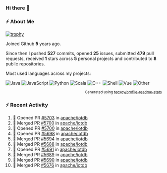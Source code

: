 ### Hi there 👋

### :zap: About Me

[![trophy](https://github-profile-trophy.vercel.app/?username=HTHou&theme=onedark)](https://github.com/ryo-ma/github-profile-trophy)
   
Joined Github **5** years ago.

Since then I pushed **527** commits, opened **25** issues, submitted **479** pull requests, received **1** stars across **5** personal projects and contributed to **8** public repositories.

Most used languages across my projects:

![Java](https://img.shields.io/static/v1?style=flat-square&label=%E2%A0%80&color=555&labelColor=%23b07219&message=Java%EF%B8%B194.4%25)
![JavaScript](https://img.shields.io/static/v1?style=flat-square&label=%E2%A0%80&color=555&labelColor=%23f1e05a&message=JavaScript%EF%B8%B11.4%25)
![Python](https://img.shields.io/static/v1?style=flat-square&label=%E2%A0%80&color=555&labelColor=%233572A5&message=Python%EF%B8%B10.7%25)
![Scala](https://img.shields.io/static/v1?style=flat-square&label=%E2%A0%80&color=555&labelColor=%23c22d40&message=Scala%EF%B8%B10.6%25)
![C++](https://img.shields.io/static/v1?style=flat-square&label=%E2%A0%80&color=555&labelColor=%23f34b7d&message=C%2B%2B%EF%B8%B10.6%25)
![Shell](https://img.shields.io/static/v1?style=flat-square&label=%E2%A0%80&color=555&labelColor=%2389e051&message=Shell%EF%B8%B10.4%25)
![Vue](https://img.shields.io/static/v1?style=flat-square&label=%E2%A0%80&color=555&labelColor=%2341b883&message=Vue%EF%B8%B10.3%25)
![Other](https://img.shields.io/static/v1?style=flat-square&label=%E2%A0%80&color=555&labelColor=%23ededed&message=Other%EF%B8%B11.2%25)

<p align="right"><sub>Generated using <a href="https://github.com/marketplace/actions/profile-readme-stats">teoxoy/profile-readme-stats</a></sub></p>


<!--![](https://github.com/HTHou/HTHou/blob/output/github-contribution-grid-snake.svg)-->

<!--![Haonan Hou's github stats](https://github-readme-stats.vercel.app/api?username=HTHou&count_private=true&show_icons=true&theme=onedark)-->

<!--![Haonan Hou's wakatime stats](https://github-readme-stats.vercel.app/api/wakatime?username=HTHou&layout=compact&theme=onedark)-->

<!--![Top Langs](https://github-readme-stats.vercel.app/api/top-langs/?username=HTHou&theme=onedark&layout=compact)-->

### :zap: Recent Activity
<!--START_SECTION:activity-->
1. 💪 Opened PR [#5703](https://github.com/apache/iotdb/pull/5703) in [apache/iotdb](https://github.com/apache/iotdb)
2. 🎉 Merged PR [#5700](https://github.com/apache/iotdb/pull/5700) in [apache/iotdb](https://github.com/apache/iotdb)
3. 💪 Opened PR [#5700](https://github.com/apache/iotdb/pull/5700) in [apache/iotdb](https://github.com/apache/iotdb)
4. 💪 Opened PR [#5698](https://github.com/apache/iotdb/pull/5698) in [apache/iotdb](https://github.com/apache/iotdb)
5. 🎉 Merged PR [#5694](https://github.com/apache/iotdb/pull/5694) in [apache/iotdb](https://github.com/apache/iotdb)
6. 🎉 Merged PR [#5688](https://github.com/apache/iotdb/pull/5688) in [apache/iotdb](https://github.com/apache/iotdb)
7. 💪 Opened PR [#5691](https://github.com/apache/iotdb/pull/5691) in [apache/iotdb](https://github.com/apache/iotdb)
8. 🎉 Merged PR [#5689](https://github.com/apache/iotdb/pull/5689) in [apache/iotdb](https://github.com/apache/iotdb)
9. 🎉 Merged PR [#5690](https://github.com/apache/iotdb/pull/5690) in [apache/iotdb](https://github.com/apache/iotdb)
10. 🎉 Merged PR [#5676](https://github.com/apache/iotdb/pull/5676) in [apache/iotdb](https://github.com/apache/iotdb)
<!--END_SECTION:activity-->

<!--
**HTHou/HTHou** is a ✨ _special_ ✨ repository because its `README.md` (this file) appears on your GitHub profile.

Here are some ideas to get you started:

- 🔭 I’m currently working on ...
- 🌱 I’m currently learning ...
- 👯 I’m looking to collaborate on ...
- 🤔 I’m looking for help with ...
- 💬 Ask me about ...
- 📫 How to reach me: ...
- 😄 Pronouns: ...
- ⚡ Fun fact: ...
-->
